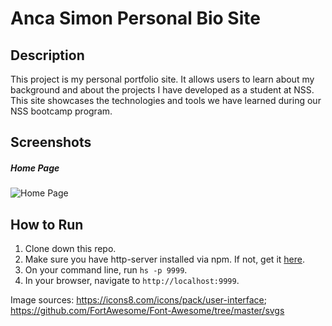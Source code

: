 # Anca Simon Personal Bio Site

## Description
This project is my personal portfolio site. It allows users to learn about my background and about the projects I have developed as a student at NSS. This site showcases the technologies and tools we have learned during our NSS bootcamp program. 

## Screenshots
##### Home Page
![Home Page](./src/img-personal-bio-site/home.png)


## How to Run
1. Clone down this repo.
1. Make sure you have http-server installed via npm. If not, get it [here](https://www.npmjs.com/package/http-server).
1. On your command line, run `hs -p 9999`.
1. In your browser, navigate to `http://localhost:9999`.

Image sources: https://icons8.com/icons/pack/user-interface; https://github.com/FortAwesome/Font-Awesome/tree/master/svgs 
